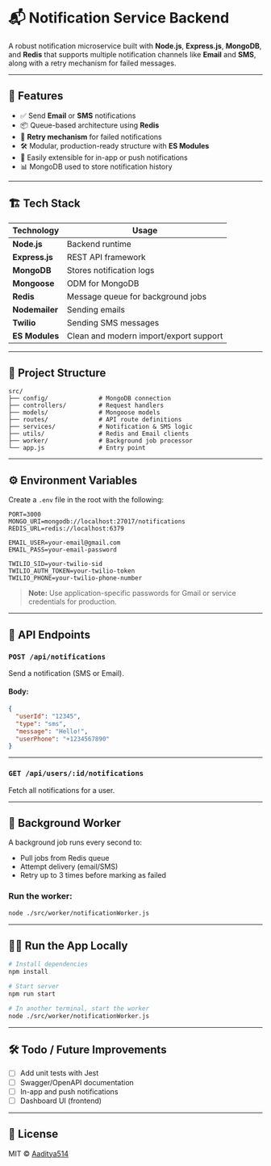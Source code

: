 # 📬 Notification Service Backend

A robust notification microservice built with **Node.js**, **Express.js**, **MongoDB**, and **Redis** that supports multiple notification channels like **Email** and **SMS**, along with a retry mechanism for failed messages.

---

## 🚀 Features

- ✅ Send **Email** or **SMS** notifications
- 📦 Queue-based architecture using **Redis**
- 🔁 **Retry mechanism** for failed notifications 
- 🛠️ Modular, production-ready structure with **ES Modules**
- 🧪 Easily extensible for in-app or push notifications
- 📊 MongoDB used to store notification history

---

## 🏗️ Tech Stack

| Technology | Usage |
|-----------|--------|
| **Node.js** | Backend runtime |
| **Express.js** | REST API framework |
| **MongoDB** | Stores notification logs |
| **Mongoose** | ODM for MongoDB |
| **Redis** | Message queue for background jobs |
| **Nodemailer** | Sending emails |
| **Twilio** | Sending SMS messages |
| **ES Modules** | Clean and modern import/export support |

---

## 📁 Project Structure

```
src/
├── config/              # MongoDB connection
├── controllers/         # Request handlers
├── models/              # Mongoose models
├── routes/              # API route definitions
├── services/            # Notification & SMS logic
├── utils/               # Redis and Email clients
├── worker/              # Background job processor
└── app.js               # Entry point
```

---

## ⚙️ Environment Variables

Create a `.env` file in the root with the following:

```env
PORT=3000
MONGO_URI=mongodb://localhost:27017/notifications
REDIS_URL=redis://localhost:6379

EMAIL_USER=your-email@gmail.com
EMAIL_PASS=your-email-password

TWILIO_SID=your-twilio-sid
TWILIO_AUTH_TOKEN=your-twilio-token
TWILIO_PHONE=your-twilio-phone-number
```

> **Note:** Use application-specific passwords for Gmail or service credentials for production.

---

## 🧪 API Endpoints

### `POST /api/notifications`
Send a notification (SMS or Email).

#### Body:
```json
{
  "userId": "12345",
  "type": "sms",
  "message": "Hello!",
  "userPhone": "+1234567890"
}
```

---

### `GET /api/users/:id/notifications`
Fetch all notifications for a user.

---

## 🔄 Background Worker

A background job runs every second to:

- Pull jobs from Redis queue
- Attempt delivery (email/SMS)
- Retry up to 3 times before marking as failed

### Run the worker:

```bash
node ./src/worker/notificationWorker.js
```

---

## 🧑‍💻 Run the App Locally

```bash
# Install dependencies
npm install

# Start server
npm run start

# In another terminal, start the worker
node ./src/worker/notificationWorker.js
```

---

## 🛠️ Todo / Future Improvements

- [ ] Add unit tests with Jest
- [ ] Swagger/OpenAPI documentation
- [ ] In-app and push notifications
- [ ] Dashboard UI (frontend)

---

## 📝 License

MIT © [Aaditya514](https://github.com/Aaditya514)
